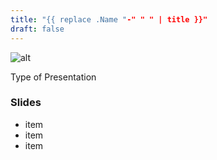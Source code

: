 ```yaml
---
title: "{{ replace .Name "-" " " | title }}"
draft: false
---
```


![alt](//via.placeholder.com/640x150)


Type of Presentation


### Slides

* item
* item
* item